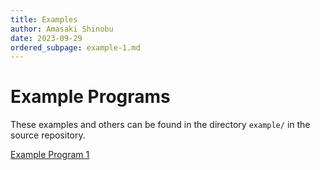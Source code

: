 ```yaml
---
title: Examples
author: Amasaki Shinobu
date: 2023-09-29
ordered_subpage: example-1.md
---
```


# Example Programs

These examples and others can be found in the directory `example/` in the source repository.

[Example Program 1](./example-1.html)